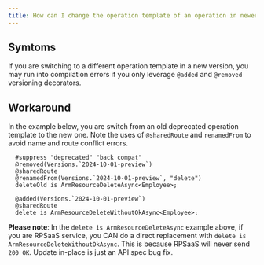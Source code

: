 ```yaml
---
title: How can I change the operation template of an operation in newer versions
---
```


## Symtoms

If you are switching to a different operation template in a new version, you may run into compilation errors if you only leverage `@added` and `@removed` versioning decorators.

## Workaround

In the example below, you are switch from an old deprecated operation template to the new one. Note the uses of `@sharedRoute` and `renamedFrom` to avoid name and route conflict errors.

```typespec
  #suppress "deprecated" "back compat"
  @removed(Versions.`2024-10-01-preview`)
  @sharedRoute
  @renamedFrom(Versions.`2024-10-01-preview`, "delete")
  deleteOld is ArmResourceDeleteAsync<Employee>;

  @added(Versions.`2024-10-01-preview`)
  @sharedRoute
  delete is ArmResourceDeleteWithoutOkAsync<Employee>;
```

**Please note**: In the `delete is ArmResourceDeleteAsync` example above, if you are RPSaaS service, you CAN do a direct replacement with `delete is ArmResourceDeleteWithoutOkAsync`. This is because RPSaaS will never send `200 OK`. Update in-place is just an API spec bug fix.
